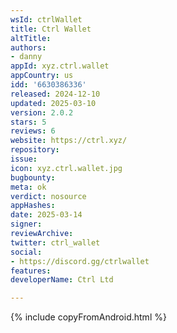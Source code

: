 ```yaml
---
wsId: ctrlWallet
title: Ctrl Wallet
altTitle: 
authors:
- danny
appId: xyz.ctrl.wallet
appCountry: us
idd: '6630386336'
released: 2024-12-10
updated: 2025-03-10
version: 2.0.2
stars: 5
reviews: 6
website: https://ctrl.xyz/
repository: 
issue: 
icon: xyz.ctrl.wallet.jpg
bugbounty: 
meta: ok
verdict: nosource
appHashes: 
date: 2025-03-14
signer: 
reviewArchive: 
twitter: ctrl_wallet
social:
- https://discord.gg/ctrlwallet
features: 
developerName: Ctrl Ltd

---
```


{% include copyFromAndroid.html %}